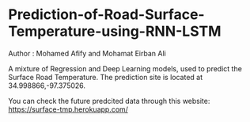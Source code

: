 # Prediction-of-Road-Surface-Temperature-using-RNN-LSTM

Author : Mohamed Afify and Mohamat Eirban Ali

A mixture of Regression and Deep Learning models, used to predict the Surface Road Temperature. The prediction site is located at 34.998866,-97.375026.

You can check the future predcited data through this website: https://surface-tmp.herokuapp.com/
